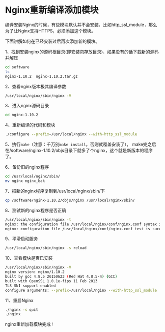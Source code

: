 # Nginx重新编译添加模块

编译安装Nginx的时候，有些模块默认并不会安装，比如http_ssl_module，那么为了让Nginx支持HTTPS，必须添加这个模块。

下面讲解如何在已经安装过后再次添加新的模块。

1、找到安装nginx的源码根目录(即安装包存放目录)，如果没有的话下载新的源码并解压

```bash
cd software
ls
nginx-1.10.2  nginx-1.10.2.tar.gz
```

<!-- more -->

2、查看nginx版本极其编译参数

```bash
/usr/local/nginx/sbin/nginx -V
```

3、进入nginx源码目录

```bash
cd nginx-1.10.2
```

4、重新编译的代码和模块

```bash
./configure --prefix=/usr/local/nginx --with-http_ssl_module
```

5、执行`make`（注意：千万别`make install`，否则就覆盖安装了）， make完之后在/software/nginx-1.10.2/objs目录下就多了个nginx，这个就是新版本的程序了。

6、备份旧的nginx程序

```bash
cd /usr/local/nginx/sbin/
mv nginx nginx_bak
```

7、把新的nginx程序复制到/usr/local/nginx/sbin/下

```bash
cp /software/nginx-1.10.2/objs/nginx /usr/local/nginx/sbin/
```

8、测试新的nginx程序是否正确

```bash
/usr/local/nginx/sbin/nginx -t
nginx: the configuration file /usr/local/nginx/conf/nginx.conf syntax is ok
nginx: configuration file /usr/local/nginx/conf/nginx.conf test is successful
```

9、平滑启动服务

```bash
/usr/local/nginx/sbin/nginx -s reload
```

10、查看模块是否已安装

```bash
/usr/local/nginx/sbin/nginx -V
nginx version: nginx/1.10.2
built by gcc 4.8.5 20150623 (Red Hat 4.8.5-4) (GCC)
built with OpenSSL 1.0.1e-fips 11 Feb 2013
TLS SNI support enabled
configure arguments: --prefix=/usr/local/nginx --with-http_ssl_module
```

11、重启Nginx

```bash
./nginx -s quit
./nginx
```

nginx重新加载模块完成！

